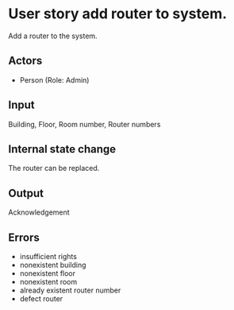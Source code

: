 # User story add router to system.

Add a router to the system.

## Actors

* Person (Role: Admin)

## Input

Building, Floor, Room number, Router numbers

## Internal state change

The router can be replaced.

## Output 

Acknowledgement

## Errors

* insufficient rights
* nonexistent building
* nonexistent floor
* nonexistent room 
* already existent router number
* defect router